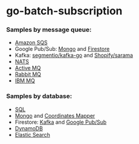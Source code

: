 # go-batch-subscription

### Samples by message queue:
- [Amazon SQS](https://github.com/project-samples/go-batch-subscription/tree/sqs)
- Google Pub/Sub: [Mongo](https://github.com/project-samples/go-batch-subscription/tree/pubsub_mongo) and [Firestore](https://github.com/project-samples/go-batch-subscription/tree/pubsub)
- Kafka: [segmentio/kafka-go](https://github.com/project-samples/go-subscription) and [Shopify/sarama](https://github.com/project-samples/go-batch-subscription/tree/sarama)
- [NATS](https://github.com/project-samples/go-batch-subscription/tree/nats)
- [Active MQ](https://github.com/project-samples/go-batch-subscription/tree/amq)
- [Rabbit MQ](https://github.com/project-samples/go-batch-subscription/tree/rabbitmq)
- [IBM MQ](https://github.com/project-samples/go-batch-subscription/tree/ibmmq)

### Samples by database:
- [SQL](https://github.com/project-samples/go-batch-subscription/tree/sql)
- [Mongo](https://github.com/project-samples/go-subscription) and [Coordinates Mapper](https://github.com/project-samples/go-batch-subscription/tree/mongo)
- Firestore: [Kafka](https://github.com/project-samples/go-batch-subscription/tree/firestore) and [Google Pub/Sub](https://github.com/project-samples/go-batch-subscription/tree/pubsub)
- [DynamoDB](https://github.com/project-samples/go-batch-subscription/tree/dynamodb)
- [Elastic Search](https://github.com/project-samples/go-batch-subscription/tree/elasticsearch)